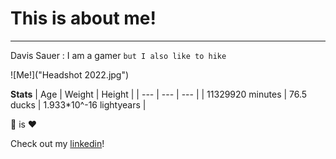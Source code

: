 # This is about me!
---

Davis Sauer
 : I am a gamer
`but I also like to hike`

![Me!]("Headshot 2022.jpg")

**Stats** 
| Age | Weight | Height |
| --- | --- | --- |
| 11329920 minutes | 76.5 ducks | 1.933*10^-16 lightyears |

:bread: is :hearts:

Check out my [linkedin](https://www.linkedin.com/in/davissauer/)!



